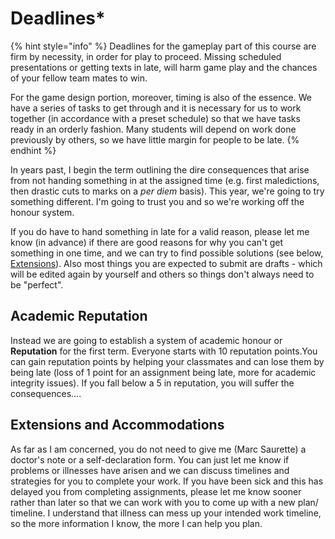 # Deadlines\*

{% hint style="info" %}
Deadlines for the gameplay part of this course are firm by necessity, in order for play to proceed. Missing scheduled presentations or getting texts in late, will harm game play and the chances of your fellow team mates to win.&#x20;

For the game design portion, moreover, timing is also of the essence. We have a series of tasks to get through and it is necessary for us to work together (in accordance with a preset schedule) so that we have tasks ready in an orderly fashion. Many students will depend on work done previously by others, so we have little margin for people to be late.&#x20;
{% endhint %}

In years past, I begin the term outlining the dire consequences that arise from not handing something in at the assigned time (e.g. first maledictions, then drastic cuts to marks on a _per diem_ basis). This year, we're going to try something different. I'm going to trust you and so we're working off the honour system.

If you do have to hand something in late for a valid reason, please let me know (in advance) if there are good reasons for why you can't get something in one time, and we can try to find possible solutions (see below, [Extensions](deadlines.md#extensions-and-accommodations)). Also most things you are expected to submit are drafts - which will be edited again by yourself and others so things don't always need to be "perfect".&#x20;

## Academic Reputation <a href="#academic-reputation" id="academic-reputation"></a>

Instead we are going to establish a system of academic honour or **Reputation** for the first term. Everyone starts with 10 reputation points.You can gain reputation points by helping your classmates and can lose them by being late (loss of 1 point for an assignment being late, more for academic integrity issues). If you fall below a 5 in reputation, you will suffer the consequences....

## Extensions and Accommodations <a href="#extensions-and-accommodations" id="extensions-and-accommodations"></a>

As far as I am concerned, you do not need to give me (Marc Saurette) a doctor's note or a self-declaration form. You can just let me know if problems or illnesses have arisen and we can discuss timelines and strategies for you to complete your work. If you have been sick and this has delayed you from completing assignments, please let me know sooner rather than later so that we can work with you to come up with a new plan/ timeline. I understand that illness can mess up your intended work timeline, so the more information I know, the more I can help you plan.

​
